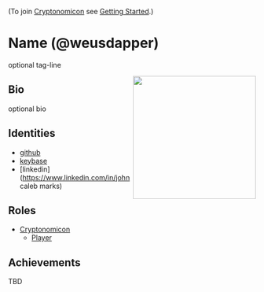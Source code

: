 (To join [Cryptonomicon](https://cryptotechguru.github.io/Cryptonomicon/) see [Getting Started](Getting-Started.md).)

# Name (@weusdapper)

optional tag-line

<img align="right" width="250" src="avatar.png">

## Bio

optional bio

## Identities
* [github](https://github.com/weusdapper)
* [keybase](https://keybase.io/keybase_id)
* [linkedin](https://www.linkedin.com/in/john caleb marks)

## Roles
* [Cryptonomicon](https://cryptotechguru.github.io/Cryptonomicon/)
  * [Player](https://cryptotechguru.github.io/Cryptonomicon/Roles/Player)
  
## Achievements
TBD
